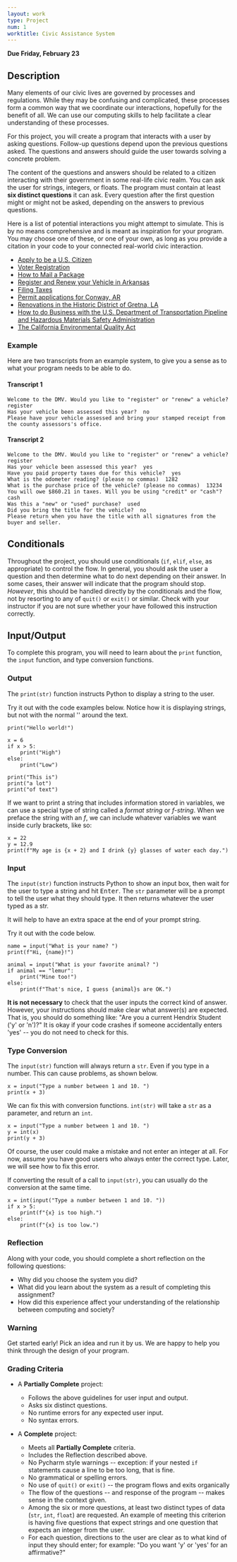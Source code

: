 ```yaml
---
layout: work
type: Project
num: 1
worktitle: Civic Assistance System
---
```


**Due Friday, February 23**
## Description

Many elements of our civic lives are governed by processes and
regulations. While they may be confusing and complicated, these
processes form a common way that we coordinate our interactions,
hopefully for the benefit of all. We can use our computing skills
to help facilitate a clear understanding of these processes.

For this project, you will create a program that interacts with a
user by asking questions. Follow-up questions depend upon the
previous questions asked. The questions and answers should guide
the user towards solving a concrete problem.

The content of the questions and answers should be related to a
citizen interacting with their government in some real-life civic
realm. You can ask the user for strings, integers, or floats. The
program must contain at least **six distinct questions** it can ask.
Every question after the first question might or might not be asked,
depending on the answers to previous questions.

Here is a list of potential interactions you might attempt to
simulate. This is by no means comprehensive and is meant as
inspiration for your program. You may choose one of these, or
one of your own, as long as you provide a citation in your code
to your connected real-world civic interaction.

* [Apply to be a U.S. Citizen](https://www.uscis.gov/citizenship/learners/apply-citizenship)
* [Voter Registration](https://www.usa.gov/register-to-vote)
* [How to Mail a Package](https://pe.usps.com/text/pub52/pub52c2_022.htm)
* [Register and Renew your Vehicle in Arkansas](https://www.dfa.arkansas.gov/motor-vehicle/vehicle-tag-renewal/)
* [Filing Taxes](https://www.irs.gov/pub/irs-pdf/i1040gi.pdf)
* [Permit applications for Conway, AR](http://cityofconway.org/pages/permits-inspections/)
* [Renovations in the Historic District of Gretna, LA](https://www.gretnala.com/wp-content/uploads/2017/10/1503007315_01128.pdf)
* [How to do Business with the U.S. Department of Transportation Pipeline and Hazardous Materials Safety Administration](https://www.phmsa.dot.gov/pipeline/special-permits-state-waivers/special-permits-and-state-waivers-overview)
* [The California Environmental Quality Act](http://resources.ca.gov/ceqa/flowchart/)

### Example

Here are two transcripts from an example system, to give you a sense as to what your program needs to be able to do.

#### Transcript 1
    Welcome to the DMV. Would you like to "register" or "renew" a vehicle?  register
    Has your vehicle been assessed this year?  no
    Please have your vehicle assessed and bring your stamped receipt from the county assessors's office.

#### Transcript 2
    Welcome to the DMV. Would you like to "register" or "renew" a vehicle?  register
    Has your vehicle been assessed this year?  yes
    Have you paid property taxes due for this vehicle?  yes
    What is the odometer reading? (please no commas)  1282
    What is the purchase price of the vehicle? (please no commas)  13234
    You will owe $860.21 in taxes. Will you be using "credit" or "cash"?  cash
    Was this a "new" or "used" purchase?  used
    Did you bring the title for the vehicle?  no
    Please return when you have the title with all signatures from the buyer and seller.

## Conditionals

Throughout the project, you should use conditionals (`if`, `elif`, `else`, as appropriate) to control
the flow. In general, you should ask the user a question and then determine what to do next depending
on their answer. In some cases, their answer will indicate that the program should stop. *However*,
this should be handled directly by the conditionals and the flow, not by resorting to any of
`quit()` or `exit()` or similar. Check with your instructor if you are not sure whether your
have followed this instruction correctly.

## Input/Output

To complete this program, you will need to learn about the `print` function, the `input` function, and type conversion functions.

### Output

The `print(str)` function instructs Python to display a string to the user.

Try it out with the code examples below. Notice how it is displaying
strings, but not with the normal '' around the text.

	print("Hello world!")

	x = 6
	if x > 5:
		print("High")
	else:
		print("Low")

	print("This is")
	print("a lot")
	print("of text")

If we want to print a string that includes information stored in variables, we can use a special type of string called a *format string* or *f-string*. When we preface the string with an *f*,  we can include whatever variables we want inside curly brackets, like so:

	x = 22
	y = 12.9
	print(f"My age is {x + 2} and I drink {y} glasses of water each day.")

### Input

The `input(str)` function instructs Python to show an input box, then wait for the user to type a string and hit <kbd>Enter</kbd>. The `str` parameter will be a prompt to tell the user what they should type. It then returns whatever the user typed as a str.

It will help to have an extra space at the end of your prompt string.

Try it out with the code below.

	name = input("What is your name? ")
	print(f"Hi, {name}!")

	animal = input("What is your favorite animal? ")
	if animal == "lemur":
		print("Mine too!")
	else:
		print(f"That's nice, I guess {animal}s are OK.")


**It is not necessary** to check that the user inputs the correct kind of answer. However, your instructions should make clear what answer(s) are expected. That is,
you should do something like:  "Are you a current Hendrix Student ('y' or 'n')?" It is okay if your code crashes if someone accidentally enters 'yes' -- you do not need to check for this.

### Type Conversion

The `input(str)` function will always return a `str`. Even if you type in a number. This can cause problems, as shown below.

	x = input("Type a number between 1 and 10. ")
	print(x + 3)

We can fix this with conversion functions. `int(str)` will take a `str` as a parameter, and return an `int`.

	x = input("Type a number between 1 and 10. ")
	y = int(x)
	print(y + 3)

Of course, the user could make a mistake and not enter an integer at all. For now, assume you have good users who always enter the correct type. Later, we will see how to fix this error.

If converting the result of a call to `input(str)`, you can usually do the conversion at the same time.

	x = int(input("Type a number between 1 and 10. "))
	if x > 5:
		print(f"{x} is too high.")
	else:
		print(f"{x} is too low.")

### Reflection

Along with your code, you should complete a short reflection on the following questions:
* Why did you choose the system you did?
* What did you learn about the system as a result of completing this assignment?
* How did this experience affect your understanding of the relationship between computing and society?

### Warning

Get started early! Pick an idea and run it by us. We are happy to help you think through the design of your program.

### Grading Criteria

* A **Partially Complete** project:
  * Follows the above guidelines for user input and output.
  * Asks six distinct questions.
  * No runtime errors for any expected user input.
  * No syntax errors.

* A **Complete** project:
  * Meets all **Partially Complete** criteria.
  * Includes the Reflection described above.
  * No Pycharm style warnings -- exception: if your nested `if` statements cause a line to be too long, that is fine.
  * No grammatical or spelling errors.
  * No use of `quit()` or `exit()` -- the program flows and exits organically
  * The flow of the questions -- and response of the program -- makes sense in the context given.
  * Among the six or more questions, at least two distinct types of
    data (`str`, `int`, `float`) are requested. An example of
	meeting this criterion is having five questions that expect
	strings	and one question that expects an integer from the user.
  * For each question, directions to the user are clear as to what
    kind of input they should enter; for example: "Do you want 'y'
	or 'yes' for an affirmative?"
